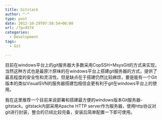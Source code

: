 ```yaml
---
title: Gitstack
author: "-"
type: post
date: 2012-10-29T07:58:54+00:00
url: /?p=4574
categories:
  - Development
tags:
  - Git

---
```

目前在windows平台上的git服务器大多数采用CopSSH+MsysGit的方式来实现，当然这种方式也是最原汁原味的在windows平台上搭建git服务器的方式，提供了最高程度的安全性和灵活性。但是缺点在于搭建仍然比较麻烦，要是能有一个Git版本的类似VisualSVN的服务器搭建包相信会更有利于git在windows平台上的使用。
  
我在这里推荐一个目前来说部署和搭建最方便的windows版本Git服务器-gitstack。gitstack内部采用Apache HTTP server作为服务器，使用http协议对git进行封装，整合的已经比较完备，安装后简单配置一下即可使用。